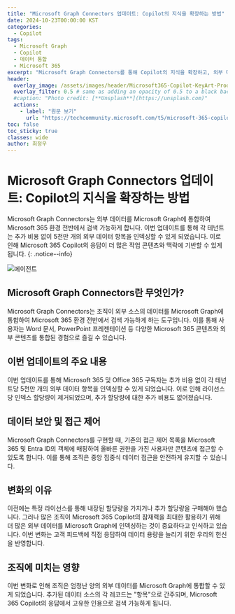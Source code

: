 ```yaml
---
title: "Microsoft Graph Connectors 업데이트: Copilot의 지식을 확장하는 방법"
date: 2024-10-23T00:00:00 KST
categories:
  - Copilot
tags:
  - Microsoft Graph
  - Copilot
  - 데이터 통합
  - Microsoft 365
excerpt: "Microsoft Graph Connectors를 통해 Copilot의 지식을 확장하고, 외부 데이터를 Microsoft 365 환경에 통합하는 방법에 대해 알아보세요."
header:
  overlay_image: /assets/images/header/Microsoft365-Copilot-KeyArt-Productivity-6K-01.png
  overlay_filter: 0.5 # same as adding an opacity of 0.5 to a black background
  #caption: "Photo credit: [**Unsplash**](https://unsplash.com)"
  actions:
    - label: "원문 보기"
      url: "https://techcommunity.microsoft.com/t5/microsoft-365-copilot/microsoft-graph-connectors-update-expand-copilot-s-knowledge/ba-p/4243648"
toc: false
toc_sticky: true
classes: wide
author: 최정우
---
```


# Microsoft Graph Connectors 업데이트: Copilot의 지식을 확장하는 방법

Microsoft Graph Connectors는 외부 데이터를 Microsoft Graph에 통합하여 Microsoft 365 환경 전반에서 검색 가능하게 합니다. 이번 업데이트를 통해 각 테넌트는 추가 비용 없이 5천만 개의 외부 데이터 항목을 인덱싱할 수 있게 되었습니다. 이로 인해 Microsoft 365 Copilot의 응답이 더 많은 작업 콘텐츠와 맥락에 기반할 수 있게 됩니다.
{: .notice--info}

![에이전트](/mwkorea/assets/images/20241024/copilot_graph-connectors-infographic.png)

## Microsoft Graph Connectors란 무엇인가?

Microsoft Graph Connectors는 조직이 외부 소스의 데이터를 Microsoft Graph에 통합하여 Microsoft 365 환경 전반에서 검색 가능하게 하는 도구입니다. 이를 통해 사용자는 Word 문서, PowerPoint 프레젠테이션 등 다양한 Microsoft 365 콘텐츠와 외부 콘텐츠를 통합된 경험으로 즐길 수 있습니다.

## 이번 업데이트의 주요 내용

이번 업데이트를 통해 Microsoft 365 및 Office 365 구독자는 추가 비용 없이 각 테넌트당 5천만 개의 외부 데이터 항목을 인덱싱할 수 있게 되었습니다. 이로 인해 라이선스당 인덱스 할당량이 제거되었으며, 추가 할당량에 대한 추가 비용도 없어졌습니다.

## 데이터 보안 및 접근 제어

Microsoft Graph Connectors를 구현할 때, 기존의 접근 제어 목록을 Microsoft 365 및 Entra ID의 객체에 매핑하여 올바른 권한을 가진 사용자만 콘텐츠에 접근할 수 있도록 합니다. 이를 통해 조직은 중앙 집중식 데이터 접근을 안전하게 유지할 수 있습니다.

## 변화의 이유

이전에는 특정 라이선스를 통해 내장된 할당량을 가지거나 추가 할당량을 구매해야 했습니다. 그러나 많은 조직이 Microsoft 365 Copilot의 잠재력을 최대한 활용하기 위해 더 많은 외부 데이터를 Microsoft Graph에 인덱싱하는 것이 중요하다고 인식하고 있습니다. 이번 변화는 고객 피드백에 직접 응답하여 데이터 용량을 늘리기 위한 우리의 헌신을 반영합니다.

## 조직에 미치는 영향

이번 변화로 인해 조직은 엄청난 양의 외부 데이터를 Microsoft Graph에 통합할 수 있게 되었습니다. 추가된 데이터 소스의 각 레코드는 "항목"으로 간주되며, Microsoft 365 Copilot의 응답에서 고유한 인용으로 검색 가능하게 됩니다.